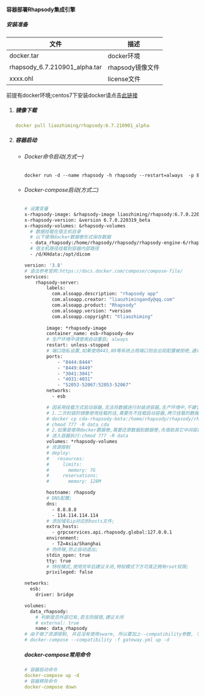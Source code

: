 #### 容器部署Rhapsody集成引擎

##### 安装准备

| 文件                          | 描述             |
| ----------------------------- | ---------------- |
| docker.tar                    | docker环境       |
| rhapsody_6.7.210901_alpha.tar | rhapsody镜像文件 |
| xxxx.ohl                      | license文件      |

前提有docker环境;centos7下安装docker请点击[此链接](docker_setup_centos7.md)

1. ##### 镜像下载

   ```yaml
   docker pull liaozhiming/rhapsody:6.7.210901_alpha
   ```

2. ##### 容器启动

   - ###### Docker命令启动(方式一)

     ```dockerfile
     docker run -d --name rhapsody -h rhapsody --restart=always  -p 8444:8444 -p 8449:8449 -p 4031:4031 -p 3041:3041 -p 52053-52067:52053-52067 -e TZ="Asia/Shanghai" --add-host grpcservices.api.rhapsody.global:127.0.0.1 liaozhiming/rhapsody:6.7.210901_alpha
     ```

   - ###### Docker-compose启动(方式二)

     ```dockerfile
     # 设置变量
     x-rhapsody-image: &rhapsody-image liaozhiming/rhapsody:6.7.0.220319_beta
     x-rhapsody-version: &version 6.7.0.220319_beta
     x-rhapsody-volumes: &rhapsody-volumes
       # 数据挂载在宿主机目录
       # 以下使用docker数据卷形式保存数据
       - data_rhapsody:/home/rhapsody/rhapsody/rhapsody-engine-6/rhapsody/data
       # 宿主机路径挂载到容器内部路径
       - /d/KHdata:/opt/dicom
     
     version: '3.8'
     # 语法参考官网:https://docs.docker.com/compose/compose-file/
     services:
         rhapsody-server:
             labels:
               com.alsoapp.description: "rhapsody app"
               com.alsoapp.creator: "liaozhimingandy@qq.com"
               com.alsoapp.product: "Rhapsody"
               com.alsoapp.version: *version
               com.alsoapp.copyright: "©liaozhiming"
               
             image: *rhapsody-image
             container_name: esb-rhapsody-dev
             # 生产环境中请使用自动重启; always
             restart: unless-stopped
             # 端口隐私设置,如果使用443,80等系统占用端口则会出现配置被拒绝,通讯点无法配置成功
             ports:
                 - "8444:8444"
                 - "8449:8449"
                 - "3041:3041"
                 - "4031:4031"
                 - "52053-52067:52053-52067"
             networks:
               - esb
     
             # 因采用挂载方式启动容器,无法将数据进行封装进容器,生产环境中,不建议采用数据挂载;
             # 1.二次封装的镜像使用挂载的话,需要先不挂载启动容器,拷贝挂载的数据至宿主机,然后使用挂载方式启动容器,最后需要赋予文件下所有文件可执行权限;
             # docker cp cda-rhapsody-beta:/home/rhapsody/rhapsody/rhapsody-engine-6/rhapsody/data/.  /home/su01/data/data_cda
             # chmod 777 -R data_cda
             # 2.如果是使用docker数据卷,需要还原数据到数据卷,先借助其它中间容器,如:docker run -it -v data_rhapsody:/var/data/data centos:centos8.4.2105 /bin/bash;
             # 进入容器执行:chmod 777 -R data
             volumes: *rhapsody-volumes
             # 资源限制
             # deploy:
             #   resources:
             #     limits:
             #       memory: 7G
             #     reservations:
             #       memory: 128M
     
             hostname: rhapsody
             # DNS配置;
             dns:
               - 8.8.8.8
               - 114.114.114.114
             # 添加域名ip对应到hosts文件;
             extra_hosts:
               - grpcservices.api.rhapsody.global:127.0.0.1
             environment:
               - TZ=Asia/Shanghai
             # 伪终端,防止自动退出;
             stdin_open: true
             tty: true
             # 特权模式,使用完毕后建议关闭,特权模式下方可真正拥有root权限;
             privileged: false
     
     networks:
       esb:
         driver: bridge
     
     volumes:
       data_rhapsody:
         # 判断是否外部已有,若无则报错,建议关闭
         # external: true
         name: data_rhapsody
     # 由于做了资源限制, 并且没有使用swarm, 所以要加上--compatibility参数, 不然会报错
     # docker-compose --compatibility -f gateway.yml up -d
     ```
     
     ##### docker-compose常用命令
     
     ```yaml
     # 容器启动命令
     docker-compose up -d
     # 容器移除命令
     docker-compose down
     ```
     
     
   
   
   
   

